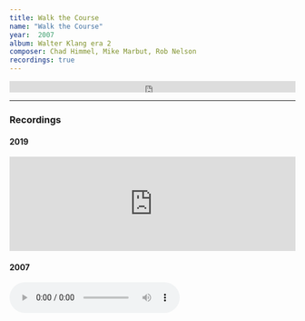 ```yaml
---
title: Walk the Course
name: "Walk the Course"
year:  2007
album: Walter Klang era 2
composer: Chad Himmel, Mike Marbut, Rob Nelson
recordings: true
---
```

<iframe width="100%" height="20" scrolling="no" frameborder="no" allow="autoplay" src="https://w.soundcloud.com/player/?url=https%3A//api.soundcloud.com/tracks/663279041&color=%23ff5500&inverse=false&auto_play=false&show_user=true"></iframe>

<hr/>
<h3>Recordings</h3>

<h4>2019</h4>
<iframe width="100%" height="166" scrolling="no" frameborder="no" allow="autoplay" src="https://w.soundcloud.com/player/?url=https%3A//api.soundcloud.com/tracks/663279041&color=%23ff5500&auto_play=false&hide_related=false&show_comments=true&show_user=true&show_reposts=false&show_teaser=true"></iframe>


<h4>2007</h4>
<audio controls="">
              <source src="http://walterklang.com/mp3/2007-01-06/herald/walk_the_course.mp3" type="audio/mpeg">
                <a href="http://walterklang.com/mp3/2007-01-06/herald/walk_the_course.mp3">walk_the_course.mp3</a>
          </audio>

